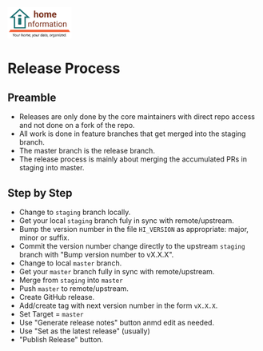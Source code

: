 <img src="../../src/hi/static/img/hi-logo-w-tagline-197x96.png" alt="Home Information Logo" width="128">

# Release Process

## Preamble 

- Releases are only done by the core maintainers with direct repo access and not done on a fork of the repo.
- All work is done in feature branches that get merged into the staging branch.
- The master branch is the release branch.
- The release process is mainly about merging the accumulated PRs in staging into master.

## Step by Step

- Change to `staging` branch locally.
- Get your local `staging` branch fuly in sync with remote/upstream.
- Bump the version number in the file `HI_VERSION` as appropriate: major, minor or suffix.
- Commit the version number change directly to the upstream `staging` branch with "Bump version number to vX.X.X".
- Change to local `master` branch.
- Get your `master` branch fully in sync with remote/upstream.
- Merge from `staging` into `master`
- Push `master` to remote/upstream.
- Create GitHub release.
- Add/create tag with next version number in the form `vX.X.X`.
- Set Target = `master`
- Use "Generate release notes" button anmd edit as needed.
- Use "Set as the latest release" (usually)
- "Publish Release" button.
